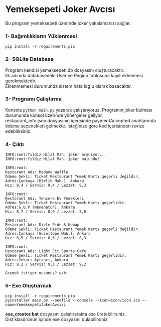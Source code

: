 # Yemeksepeti Joker Avcısı
Bu program yemeksepeti üzerinde joker yakalamanızı sağlar.
### 1- Bağımlılıkların Yüklenmesi 
```pip install -r requirements.pip```
### 2- SQLite Database
Program kendisi yemeksepeti.db dosyasını oluşturacaktır.<br>
İlk adımda databasedeki User ve Region tablosuna kayıt eklenmesi gerekmektedir.
<br> Eklenmemesi durumunda sistem hata log'u olarak basacaktır.

### 3- Programı Çalıştırma
Konsola ```python main.py``` yazarak çalıştırıyoruz. 
Programın joker bulması durumunda konsol üzerinde yönergeler geliyor.<br> 
restaurant_info.json dosyasının içerisinde paymentAccepted anahtarında ödeme seçenekleri gelmekte. 
İsteğinize göre kod içerisinden revize edebilirsiniz.

### 4- Çıktı
````commandline
INFO:root:Yıldız Hilal Mah. joker aranıyor...
INFO:root:Yıldız Hilal Mah. joker bulundu!

INFO:root:
Restorant Adı: Madame Waffle
Ödeme Şekli: Ticket Restaurant Yemek Kartı geçerli değildir.
Adres:Çankaya (Birlik Mah.), Ankara
Hız: 9,4 / Servis: 9,4 / Lezzet: 9,3

INFO:root:
Restorant Adı: Tencere Ev Yemekleri
Ödeme Şekli: Ticket Restaurant Yemek Kartı geçerlidir.
Adres:G.O.P (Nenehatun), Ankara
Hız: 8,7 / Servis: 8,9 / Lezzet: 8,8

INFO:root:
Restorant Adı: Dicle Pide & Kebap
Ödeme Şekli: Ticket Restaurant Yemek Kartı geçerli değildir.
Adres:Çankaya (Güzeltepe Mah.), Ankara
Hız: 8,5 / Servis: 8,6 / Lezzet: 8,3

INFO:root:
Restorant Adı: Light Fit Sports Cafe
Ödeme Şekli: Ticket Restaurant Yemek Kartı geçerlidir.
Adres:Yukarı Ayrancı, Ankara
Hız: 9,2 / Servis: 9,3 / Lezzet: 9,2

Geçmek istiyor musunuz? e/h: 
````

### 5- Exe Oluşturmak

`````commandline
pip install -r requirements.pip
pyinstaller main.py --onefile --console --icon=icon/icon.ico --name=YemeksepetiJokerAvcisi
`````
**exe_creator.bat** dosyasını çalıştırarakta exe üretebilirsiniz. <br>
Dist klasörünün içinde exe dosyasını bulabilirsiniz.